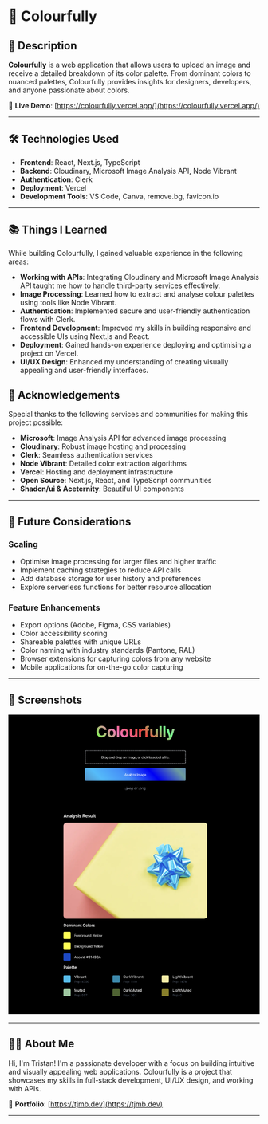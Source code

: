 # 🌈 Colourfully

## 🚀 Description

**Colourfully** is a web application that allows users to upload an image and receive a detailed breakdown of its color palette. From dominant colors to nuanced palettes, Colourfully provides insights for designers, developers, and anyone passionate about colors.

🔗 **Live Demo**: [https://colourfully.vercel.app/](https://colourfully.vercel.app/)

---

## 🛠️ Technologies Used

- **Frontend**: React, Next.js, TypeScript
- **Backend**: Cloudinary, Microsoft Image Analysis API, Node Vibrant
- **Authentication**: Clerk
- **Deployment**: Vercel
- **Development Tools**: VS Code, Canva, remove.bg, favicon.io

---

## 📚 Things I Learned

While building Colourfully, I gained valuable experience in the following areas:

- **Working with APIs**: Integrating Cloudinary and Microsoft Image Analysis API taught me how to handle third-party services effectively.
- **Image Processing**: Learned how to extract and analyse colour palettes using tools like Node Vibrant.
- **Authentication**: Implemented secure and user-friendly authentication flows with Clerk.
- **Frontend Development**: Improved my skills in building responsive and accessible UIs using Next.js and React.
- **Deployment**: Gained hands-on experience deploying and optimising a project on Vercel.
- **UI/UX Design**: Enhanced my understanding of creating visually appealing and user-friendly interfaces.

## 🙌 Acknowledgements

Special thanks to the following services and communities for making this project possible:

- **Microsoft**: Image Analysis API for advanced image processing
- **Cloudinary**: Robust image hosting and processing
- **Clerk**: Seamless authentication services
- **Node Vibrant**: Detailed color extraction algorithms
- **Vercel**: Hosting and deployment infrastructure
- **Open Source**: Next.js, React, and TypeScript communities
- **Shadcn/ui & Aceternity**: Beautiful UI components

---

## 🌟 Future Considerations

### Scaling
- Optimise image processing for larger files and higher traffic
- Implement caching strategies to reduce API calls
- Add database storage for user history and preferences
- Explore serverless functions for better resource allocation

### Feature Enhancements
- Export options (Adobe, Figma, CSS variables)
- Color accessibility scoring
- Shareable palettes with unique URLs
- Color naming with industry standards (Pantone, RAL)
- Browser extensions for capturing colors from any website
- Mobile applications for on-the-go color capturing

---

## 📸 Screenshots

![Colourfully Screenshot](./public//cfss.png)

---

## 🧑‍💻 About Me

Hi, I'm Tristan! I'm a passionate developer with a focus on building intuitive and visually appealing web applications. Colourfully is a project that showcases my skills in full-stack development, UI/UX design, and working with APIs.

🔗 **Portfolio**: [https://tjmb.dev](https://tjmb.dev)  

---